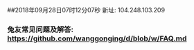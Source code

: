 ##2018年09月28日07时12分07秒 新址: 104.248.103.209
### 兔友常见问题及解答: https://github.com/wanggonging/d/blob/w/FAQ.md
